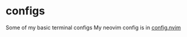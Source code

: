 # configs
Some of my basic terminal configs
My neovim config is in [config.nvim](https://github.com/rtyocum/config.nvim)
